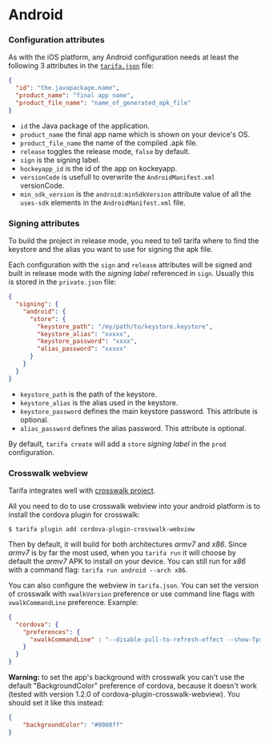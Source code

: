 # Android

### Configuration attributes

As with the iOS platform, any Android configuration needs at least the following
3 attributes in the [`tarifa.json`](../project/index.md#tarifajson-and-privatejson) file:

``` json
{
  "id": "the.javapackage.name",
  "product_name": "final app name",
  "product_file_name": "name_of_generated_apk_file"
}
```

* `id` the Java package of the application.
* `product_name` the final app name which is shown on your device's OS.
* `product_file_name` the name of the compiled .apk file.
* `release` toggles the release mode, `false` by default.
* `sign` is the signing label.
* `hockeyapp_id` is the id of the app on kockeyapp.
* `versionCode` is usefull to overwrite the `AndroidManifest.xml` versionCode.
* `min_sdk_version` is the `android:minSdkVersion` attribute value of all the `uses-sdk` elements in the `AndroidManifest.xml` file.

### Signing attributes

To build the project in release mode, you need to tell tarifa where to find the
keystore and the alias you want to use for signing the apk file.

Each configuration
with the `sign` and `release` attributes will be signed and built
in release mode with the _signing label_ referenced in `sign`. Usually this is stored in the `private.json` file:

``` json
{
  "signing": {
    "android": {
      "store": {
        "keystore_path": "/my/path/to/keystore.keystore",
        "keystore_alias": "xxxxx",
        "keystore_password": "xxxx",
        "alias_password": "xxxxx"
      }
    }
  }
}
```

* `keystore_path` is the path of the keystore.
* `keystore_alias` is the alias used in the keystore.
* `keystore_password` defines the main keystore password. This attribute is optional.
* `alias_password` defines the alias password. This attribute is optional.

By default, `tarifa create` will add a `store` _signing label_ in the `prod` configuration.

### Crosswalk webview

Tarifa integrates well with [crosswalk project](https://crosswalk-project.org/).

All you need to do to use crosswalk webview into your android platform is to install the cordova plugin for crosswalk:

    $ tarifa plugin add cordova-plugin-crosswalk-webview

Then by default, it will build for both architectures *armv7* and *x86*. Since *armv7* is by far the most used, when you `tarifa run` it will choose by default the *armv7* APK to install on your device. You can still run for *x86* with a command flag: `tarifa run android --arch x86`.

You can also configure the webview in `tarifa.json`. You can set the version of crosswalk with `xwalkVersion` preference or use command line flags with `xwalkCommandLine` preference. Example:

``` json
{
  "cordova": {
    "preferences": {
      "xwalkCommandLine" : "--disable-pull-to-refresh-effect --show-fps-counter"
    }
  }
}
```

**Warning:** to set the app's background with crosswalk you can't use the default "BackgroundColor" preference of cordova, because it doesn't work (tested with version 1.2.0 of cordova-plugin-crosswalk-webview). You should set it like this instead:

``` json
{
    "backgroundColor": "#0000ff"
}
```
